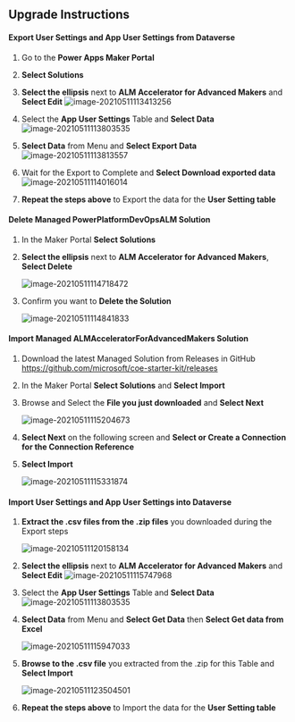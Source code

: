 ## Upgrade Instructions

#### Export User Settings and App User Settings from Dataverse

1. Go to the **Power Apps Maker Portal**

1. **Select Solutions**

1. **Select the ellipsis** next to **ALM Accelerator for Advanced Makers** and **Select Edit**
   ![image-20210511113413256](.attachments/SOLUTIONNAMEUPGRADE/image-20210511113413256.png)
   
1. Select the **App User Settings** Table and **Select Data**
   ![image-20210511113803535](.attachments/SOLUTIONNAMEUPGRADE/image-20210511113803535.png)
   
1. **Select Data** from Menu and **Select Export Data**
   ![image-20210511113813557](.attachments/SOLUTIONNAMEUPGRADE/image-20210511113813557.png)
   
1. Wait for the Export to Complete and **Select Download exported data**
   ![image-20210511114016014](.attachments/SOLUTIONNAMEUPGRADE/image-20210511114016014.png)

1. **Repeat the steps above** to Export the data for the **User Setting table**

#### Delete Managed PowerPlatformDevOpsALM Solution

1. In the Maker Portal **Select Solutions**

1. **Select the ellipsis** next to **ALM Accelerator for Advanced Makers**, **Select Delete**

   ![image-20210511114718472](.attachments/SOLUTIONNAMEUPGRADE/image-20210511114718472.png)

3. Confirm you want to **Delete the Solution**

   ![image-20210511114841833](.attachments/SOLUTIONNAMEUPGRADE/image-20210511114841833.png)

#### Import Managed ALMAcceleratorForAdvancedMakers Solution

1. Download the latest Managed Solution from Releases in GitHub https://github.com/microsoft/coe-starter-kit/releases

1. In the Maker Portal **Select Solutions** and **Select Import**

1. Browse and Select the **File you just downloaded** and **Select Next**

   ![image-20210511115204673](.attachments/SOLUTIONNAMEUPGRADE/image-20210511115204673.png)

1. **Select Next** on the following screen and **Select or Create a Connection for the Connection Reference**

1. **Select Import**

   ![image-20210511115331874](.attachments/SOLUTIONNAMEUPGRADE/image-20210511115331874.png)

#### Import User Settings and App User Settings into Dataverse

1. **Extract the .csv files from the .zip files** you downloaded during the Export steps

   ![image-20210511120158134](.attachments/SOLUTIONNAMEUPGRADE/image-20210511120158134.png)

1. **Select the ellipsis** next to **ALM Accelerator for Advanced Makers** and **Select Edit**
   ![image-20210511115747968](.attachments/SOLUTIONNAMEUPGRADE/image-20210511115747968.png)

1. Select the **App User Settings** Table and **Select Data**
   ![image-20210511113803535](.attachments/SOLUTIONNAMEUPGRADE/image-20210511113803535.png)

1. **Select Data** from Menu and **Select Get Data** then **Select Get data from Excel**

   ![image-20210511115947033](.attachments/SOLUTIONNAMEUPGRADE/image-20210511115947033.png)

4. **Browse to the .csv file** you extracted from the .zip for this Table and **Select Import**

   ![image-20210511123504501](.attachments/SOLUTIONNAMEUPGRADE/image-20210511123504501.png)

5. **Repeat the steps above** to Import the data for the **User Setting table**